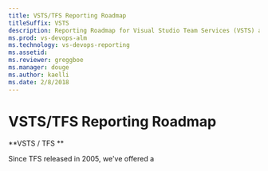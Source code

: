 ```yaml
---
title: VSTS/TFS Reporting Roadmap
titleSuffix: VSTS
description: Reporting Roadmap for Visual Studio Team Services (VSTS) and Team Foundation Server (TFS) 
ms.prod: vs-devops-alm
ms.technology: vs-devops-reporting
ms.assetid: 
ms.reviewer: greggboe
ms.manager: douge
ms.author: kaelli
ms.date: 2/8/2018
---
```


# VSTS/TFS Reporting Roadmap

**VSTS / TFS **  

Since TFS released in 2005, we've offered a 